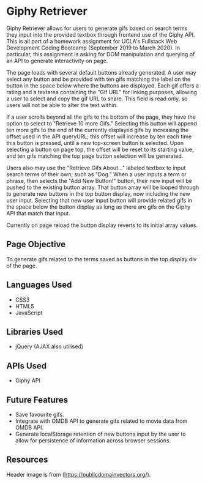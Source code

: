 # Giphy Retriever
Giphy Retriever allows for users to generate gifs based on search terms they input into the provided textbox through frontend use of the Giphy API. This is all part of a homework assignment for UCLA's Fullstack Web Development Coding Bootcamp (September 2019 to March 2020). In particular, this assignment is asking for DOM manipulation and querying of an API to generate interactivity on page.

The page loads with several default buttons already generated. A user may select any button and be provided with ten gifs matching the label on the button in the space below where the buttons are displayed. Each gif offers a rating and a textarea containing the "Gif URL" for linking purposes, allowing a user to select and copy the gif URL to share. This field is read only, so users will not be able to alter the text within.

If a user scrolls beyond all the gifs to the bottom of the page, they have the option to select to "Retrieve 10 more Gifs." Selecting this button will append ten more gifs to the end of the currently displayed gifs by increasing the offset used in the API queryURL; this offset will increase by ten each time this button is pressed, until a new top-screen button is selected. Upon selecting a button on page top, the offset will be reset to its starting value, and ten gifs matching the top page button selection will be generated.

Users also may use the "Retrieve Gifs About..." labeled textbox to input search terms of their own, such as "Dog." When a user inputs a term or phrase, then selects the "Add New Button!" button, their new input will be pushed to the existing button array. That button array will be looped through to generate new buttons in the top button display, now including the new user input. Selecting that new user input button will provide related gifs in the space below the button display as long as there are gifs on the Giphy API that match that input.

Currently on page reload the button display reverts to its initial array values.

## Page Objective
To generate gifs related to the terms saved as buttons in the top display div of the page.

## Languages Used
* CSS3
* HTML5
* JavaScript

## Libraries Used
* jQuery (AJAX also utilised)

## APIs Used
* Giphy API

## Future Features
* Save favourite gifs.
* Integrate with OMDB API to generate gifs related to movie data from OMDB API.
* Generate localStorage retention of new buttons input by the user to allow for persistence of information across browser sessions.

## Resources
Header image is from (https://publicdomainvectors.org/).